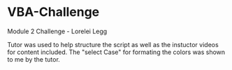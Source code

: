 # VBA-Challenge
Module 2 Challenge - Lorelei Legg


Tutor was used to help structure the script as well as the instuctor videos for content included. The "select Case" for formating the colors was shown to me by the tutor.
